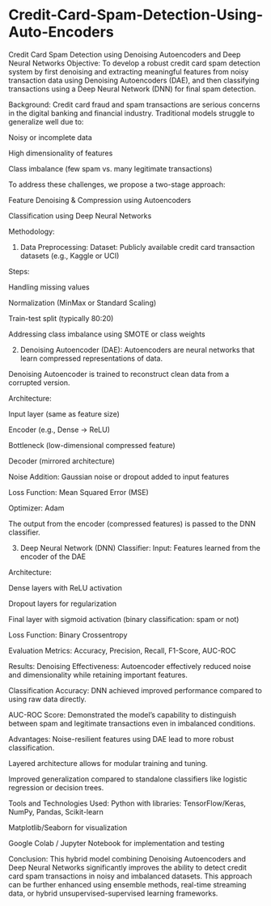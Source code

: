 # Credit-Card-Spam-Detection-Using-Auto-Encoders
Credit Card Spam Detection using Denoising Autoencoders and Deep Neural Networks
Objective:
To develop a robust credit card spam detection system by first denoising and extracting meaningful features from noisy transaction data using Denoising Autoencoders (DAE), and then classifying transactions using a Deep Neural Network (DNN) for final spam detection.

Background:
Credit card fraud and spam transactions are serious concerns in the digital banking and financial industry. Traditional models struggle to generalize well due to:

Noisy or incomplete data

High dimensionality of features

Class imbalance (few spam vs. many legitimate transactions)

To address these challenges, we propose a two-stage approach:

Feature Denoising & Compression using Autoencoders

Classification using Deep Neural Networks

Methodology:
1. Data Preprocessing:
Dataset: Publicly available credit card transaction datasets (e.g., Kaggle or UCI)

Steps:

Handling missing values

Normalization (MinMax or Standard Scaling)

Train-test split (typically 80:20)

Addressing class imbalance using SMOTE or class weights

2. Denoising Autoencoder (DAE):
Autoencoders are neural networks that learn compressed representations of data.

Denoising Autoencoder is trained to reconstruct clean data from a corrupted version.

Architecture:

Input layer (same as feature size)

Encoder (e.g., Dense → ReLU)

Bottleneck (low-dimensional compressed feature)

Decoder (mirrored architecture)

Noise Addition: Gaussian noise or dropout added to input features

Loss Function: Mean Squared Error (MSE)

Optimizer: Adam

The output from the encoder (compressed features) is passed to the DNN classifier.

3. Deep Neural Network (DNN) Classifier:
Input: Features learned from the encoder of the DAE

Architecture:

Dense layers with ReLU activation

Dropout layers for regularization

Final layer with sigmoid activation (binary classification: spam or not)

Loss Function: Binary Crossentropy

Evaluation Metrics: Accuracy, Precision, Recall, F1-Score, AUC-ROC

Results:
Denoising Effectiveness: Autoencoder effectively reduced noise and dimensionality while retaining important features.

Classification Accuracy: DNN achieved improved performance compared to using raw data directly.

AUC-ROC Score: Demonstrated the model’s capability to distinguish between spam and legitimate transactions even in imbalanced conditions.

Advantages:
Noise-resilient features using DAE lead to more robust classification.

Layered architecture allows for modular training and tuning.

Improved generalization compared to standalone classifiers like logistic regression or decision trees.

Tools and Technologies Used:
Python with libraries: TensorFlow/Keras, NumPy, Pandas, Scikit-learn

Matplotlib/Seaborn for visualization

Google Colab / Jupyter Notebook for implementation and testing

Conclusion:
This hybrid model combining Denoising Autoencoders and Deep Neural Networks significantly improves the ability to detect credit card spam transactions in noisy and imbalanced datasets. This approach can be further enhanced using ensemble methods, real-time streaming data, or hybrid unsupervised-supervised learning frameworks.
